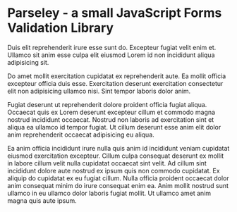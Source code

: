 # Parseley - a small JavaScript Forms Validation Library
Duis elit reprehenderit irure esse sunt do. Excepteur fugiat velit enim et. Ullamco sit anim esse culpa elit eiusmod Lorem id non incididunt aliqua adipisicing sit.

Do amet mollit exercitation cupidatat ex reprehenderit aute. Ea mollit officia excepteur officia duis esse. Exercitation deserunt exercitation consectetur elit non adipisicing ullamco nisi. Sint tempor laboris dolor anim.

Fugiat deserunt ut reprehenderit dolore proident officia fugiat aliqua. Occaecat quis ex Lorem deserunt excepteur cillum et commodo magna nostrud incididunt occaecat. Nostrud non laboris ad exercitation sint et aliqua ea ullamco id tempor fugiat. Ut cillum deserunt esse anim elit dolor anim reprehenderit occaecat adipisicing eu aliqua.

Ea anim officia incididunt irure nulla quis anim id incididunt veniam cupidatat eiusmod exercitation excepteur. Cillum culpa consequat deserunt ex mollit in labore cillum velit nulla cupidatat occaecat sint velit. Ad cillum sint incididunt dolore aute nostrud ex ipsum quis non commodo cupidatat. Ex aliquip do cupidatat ex eu fugiat cillum. Nulla officia proident occaecat dolor anim consequat minim do irure consequat enim ea. Anim mollit nostrud sunt ullamco in eu ullamco dolor laboris fugiat mollit. Ut ullamco amet anim magna quis aute ipsum.